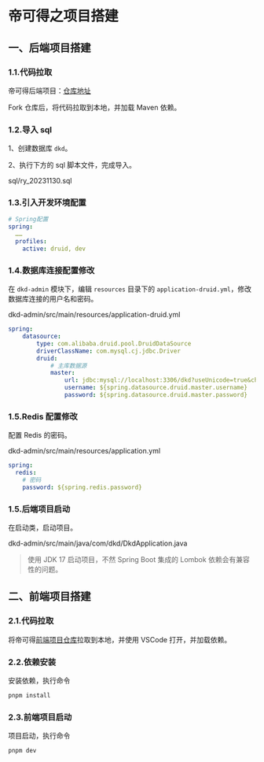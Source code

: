 # 帝可得之项目搭建

## 一、后端项目搭建

### 1.1.代码拉取

帝可得后端项目：[仓库地址](https://gitee.com/ys-gitee/dkd-parent.git )

Fork 仓库后，将代码拉取到本地，并加载 Maven 依赖。

### 1.2.导入 sql

1、创建数据库 `dkd`。

2、执行下方的 sql 脚本文件，完成导入。

sql/ry_20231130.sql

### 1.3.引入开发环境配置

```yaml
# Spring配置
spring:
  ……
  profiles:
    active: druid, dev
```

### 1.4.数据库连接配置修改

在 `dkd-admin` 模块下，编辑 `resources` 目录下的 `application-druid.yml`，修改数据库连接的用户名和密码。

dkd-admin/src/main/resources/application-druid.yml

```yaml
spring:
    datasource:
        type: com.alibaba.druid.pool.DruidDataSource
        driverClassName: com.mysql.cj.jdbc.Driver
        druid:
            # 主库数据源
            master:
                url: jdbc:mysql://localhost:3306/dkd?useUnicode=true&characterEncoding=utf8&zeroDateTimeBehavior=convertToNull&useSSL=true&serverTimezone=GMT%2B8&allowMultiQueries=true
                username: ${spring.datasource.druid.master.username}
                password: ${spring.datasource.druid.master.password}
```

### 1.5.Redis 配置修改

配置 Redis 的密码。

dkd-admin/src/main/resources/application.yml

```yaml
spring:
  redis:
    # 密码
    password: ${spring.redis.password}
```

### 1.5.后端项目启动

在启动类，启动项目。

dkd-admin/src/main/java/com/dkd/DkdApplication.java

> 使用 JDK 17 启动项目，不然 Spring Boot 集成的 Lombok 依赖会有兼容性的问题。

## 二、前端项目搭建

### 2.1.代码拉取

将帝可得[前端项目仓库](https://gitee.com/ys-gitee/dkd-vue.git)拉取到本地，并使用 VSCode 打开，并加载依赖。

### 2.2.依赖安装

安装依赖，执行命令

```sh
pnpm install
```

### 2.3.前端项目启动

项目启动，执行命令

```sh
pnpm dev
```
